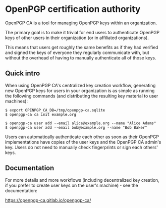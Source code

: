 # OpenPGP certification authority

OpenPGP CA is a tool for managing OpenPGP keys within an organization.

The primary goal is to make it trivial for end users to authenticate
OpenPGP keys of other users in their organization (or in affiliated
organizations).

This means that users get roughly the same benefits as if they had verified
and signed the keys of everyone they regularly communicate with, but
without the overhead of having to manually authenticate all of those keys. 


## Quick intro

When using OpenPGP CA's centralized key creation workflow, generating
new OpenPGP keys for users in your organization is
as simple as running the following commands (and distributing the resulting
key material to user machines):

```
$ export OPENPGP_CA_DB=/tmp/openpgp-ca.sqlite
$ openpgp-ca ca init example.org 

$ openpgp-ca user add --email alice@example.org --name "Alice Adams"
$ openpgp-ca user add --email bob@example.org --name "Bob Baker"
```

Users can automatically authenticate each other as soon as their OpenPGP
implementations have copies of the user keys and the OpenPGP CA admin's key.
Users do not need to manually check fingerprints or sign each others' keys.


## Documentation

For more details and more workflows (including decentralized key
creation, if you prefer to create user keys on the user's machine) - see the
documentation:

https://openpgp-ca.gitlab.io/openpgp-ca/
